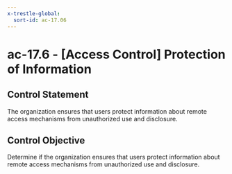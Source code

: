 ```yaml
---
x-trestle-global:
  sort-id: ac-17.06
---
```


# ac-17.6 - \[Access Control\] Protection of Information

## Control Statement

The organization ensures that users protect information about remote access mechanisms from unauthorized use and disclosure.

## Control Objective

Determine if the organization ensures that users protect information about remote access mechanisms from unauthorized use and disclosure.

